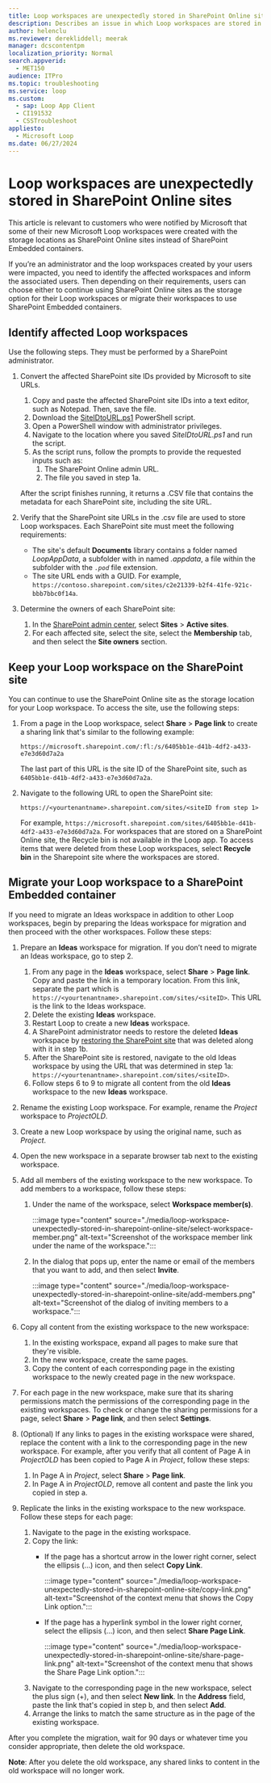 ```yaml
---
title: Loop workspaces are unexpectedly stored in SharePoint Online sites
description: Describes an issue in which Loop workspaces are stored in SharePoint Online sites instead of SharePoint Embedded containers.
author: helenclu
ms.reviewer: derekliddell; meerak
manager: dcscontentpm
localization_priority: Normal
search.appverid: 
  - MET150
audience: ITPro
ms.topic: troubleshooting
ms.service: loop
ms.custom: 
  - sap: Loop App Client
  - CI191532
  - CSSTroubleshoot
appliesto: 
  - Microsoft Loop
ms.date: 06/27/2024
---
```


# Loop workspaces are unexpectedly stored in SharePoint Online sites

This article is relevant to customers who were notified by Microsoft that some of their new Microsoft Loop workspaces were created with the storage locations as SharePoint Online sites instead of SharePoint Embedded containers. 

If you’re an administrator and the loop workspaces created by your users were impacted, you need to identify the affected workspaces and inform the associated users. Then depending on their requirements, users can choose either to continue using SharePoint Online sites as the storage option for their Loop workspaces or migrate their workspaces to use SharePoint Embedded containers.

## Identify affected Loop workspaces

Use the following steps. They must be performed by a SharePoint administrator.

1. Convert the affected SharePoint site IDs provided by Microsoft to site URLs.

   1. Copy and paste the affected SharePoint site IDs into a text editor, such as Notepad. Then, save the file.
   1. Download the [SiteIDtoURL.ps1](https://github.com/pnp/powershell/blob/dev/samples/Site.Metadata.CSV/SiteIDtoURL.ps1) PowerShell script.
   1. Open a PowerShell window with administrator privileges.
   1. Navigate to the location where you saved *SiteIDtoURL.ps1* and run the script.
   1. As the script runs, follow the prompts to provide the requested inputs such as:
      1. The SharePoint Online admin URL.
      1. The file you saved in step 1a.

   After the script finishes running, it returns a .CSV file that contains the metadata for each SharePoint site, including the site URL.
1. Verify that the SharePoint site URLs in the .csv file are used to store Loop workspaces. Each SharePoint site must meet the following requirements:

   - The site's default **Documents** library contains a folder named *LoopAppData*, a subfolder with in named *.appdata*, a file within the subfolder with the *`.pod`* file extension.
   - The site URL ends with a GUID. For example, `https://contoso.sharepoint.com/sites/c2e21339-b2f4-41fe-921c-bbb7bbc0f14a`.
1. Determine the owners of each SharePoint site:

   1. In the [SharePoint admin center](https://go.microsoft.com/fwlink/?linkid=2185219), select **Sites** > **Active sites**.
   1. For each affected site, select the site, select the **Membership** tab, and then select the **Site owners** section. 

## Keep your Loop workspace on the SharePoint site 

You can continue to use the SharePoint Online site as the storage location for your Loop workspace. To access the site, use the following steps:

1. From a page in the Loop workspace, select **Share** > **Page link** to create a sharing link that's similar to the following example:

   `https://microsoft.sharepoint.com/:fl:/s/6405bb1e-d41b-4df2-a433-e7e3d60d7a2a`

   The last part of this URL is the site ID of the SharePoint site, such as `6405bb1e-d41b-4df2-a433-e7e3d60d7a2a`.
1. Navigate to the following URL to open the SharePoint site:

   `https://<yourtenantname>.sharepoint.com/sites/<siteID from step 1>`

   For example, `https://microsoft.sharepoint.com/sites/6405bb1e-d41b-4df2-a433-e7e3d60d7a2a`.
For workspaces that are stored on a SharePoint Online site, the Recycle bin is not available in the Loop app. To access items that were deleted from these Loop workspaces, select **Recycle bin** in the Sharepoint site where the workspaces are stored.

## Migrate your Loop workspace to a SharePoint Embedded container

If you need to migrate an Ideas workspace in addition to other Loop workspaces, begin by preparing the Ideas workspace for migration and then proceed with the other workspaces. Follow these steps:

1. Prepare an **Ideas** workspace for migration. If you don’t need to migrate an Ideas workspace, go to step 2.

   1. From any page in the **Ideas** workspace, select **Share** > **Page link**. Copy and paste the link in a temporary location. From this link, separate the part which is `https://<yourtenantname>.sharepoint.com/sites/<siteID>`. This URL is the link to the Ideas workspace. 
   1. Delete the existing **Ideas** workspace.
   1. Restart Loop to create a new **Ideas** workspace.
   1. A SharePoint administrator needs to restore the deleted **Ideas** workspace by [restoring the SharePoint site](/sharepoint/restore-deleted-site-collection) that was deleted along with it in step 1b.
   1. After the SharePoint site is restored, navigate to the old Ideas workspace by using the URL that was determined in step 1a: `https://<yourtenantname>.sharepoint.com/sites/<siteID>`.
   1. Follow steps 6 to 9 to migrate all content from the old **Ideas** workspace to the new **Ideas** workspace.
1. Rename the existing Loop workspace. For example, rename the *Project* workspace to *ProjectOLD*.
1. Create a new Loop workspace by using the original name, such as *Project*.
1. Open the new workspace in a separate browser tab next to the existing workspace.
1. Add all members of the existing workspace to the new workspace. To add members to a workspace, follow these steps:
   1. Under the name of the workspace, select **Workspace member(s)**.

      :::image type="content" source="./media/loop-workspace-unexpectedly-stored-in-sharepoint-online-site/select-workspace-member.png" alt-text="Screenshot of the workspace member link under the name of the workspace.":::
   1. In the dialog that pops up, enter the name or email of the members that you want to add, and then select **Invite**.

      :::image type="content" source="./media/loop-workspace-unexpectedly-stored-in-sharepoint-online-site/add-members.png" alt-text="Screenshot of the dialog of inviting members to a workspace.":::
1. Copy all content from the existing workspace to the new workspace:
   1. In the existing workspace, expand all pages to make sure that they're visible.
   1. In the new workspace, create the same pages.
   1. Copy the content of each corresponding page in the existing workspace to the newly created page in the new workspace.
1. For each page in the new workspace, make sure that its sharing permissions match the permissions of the corresponding page in the existing workspaces. To check or change the sharing permissions for a page, select **Share** > **Page link**, and then select **Settings**.
1. (Optional) If any links to pages in the existing workspace were shared, replace the content with a link to the corresponding page in the new workspace. For example, after you verify that all content of Page A in *ProjectOLD* has been copied to Page A in *Project*, follow these steps:
   1. In Page A in *Project*, select **Share** > **Page link**.
   1. In Page A in *ProjectOLD*, remove all content and paste the link you copied in step a.
1. Replicate the links in the existing workspace to the new workspace. Follow these steps for each page:
   1. Navigate to the page in the existing workspace.
   1. Copy the link:
       - If the page has a shortcut arrow in the lower right corner, select the ellipsis (…) icon, and then select **Copy Link**.

         :::image type="content" source="./media/loop-workspace-unexpectedly-stored-in-sharepoint-online-site/copy-link.png" alt-text="Screenshot of the context menu that shows the Copy Link option.":::
       - If the page has a hyperlink symbol in the lower right corner, select the ellipsis (…) icon, and then select **Share Page Link**.

         :::image type="content" source="./media/loop-workspace-unexpectedly-stored-in-sharepoint-online-site/share-page-link.png" alt-text="Screenshot of the context menu that shows the Share Page Link option.":::
   1. Navigate to the corresponding page in the new workspace, select the plus sign (+), and then select **New link**. In the **Address** field, paste the link that's copied in step b, and then select **Add**.
   1. Arrange the links to match the same structure as in the page of the existing workspace.

After you complete the migration, wait for 90 days or whatever time you consider appropriate, then delete the old workspace.

**Note**: After you delete the old workspace, any shared links to content in the old workspace will no longer work.
